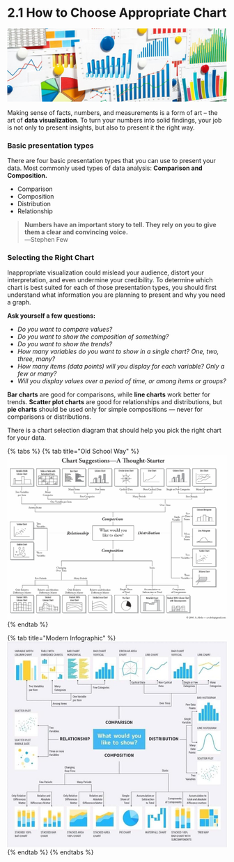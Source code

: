# 2.1 How to Choose Appropriate Chart

![](../.gitbook/assets/data_visualization_selecting_chart_type.jpg)

Making sense of facts, numbers, and measurements is a form of art – the art of **data visualization**. To turn your numbers into solid findings, your job is not only to present insights, but also to present it the right way.

### **Basic presentation types** 

There are four basic presentation types that you can use to present your data. Most commonly used types of data analysis: **Comparison and Composition.**

* Comparison
* Composition
* Distribution
* Relationship

> **Numbers have an important story to tell. They rely on you to give them a clear and convincing voice.**  
> ―Stephen Few



### Selecting the Right Chart

Inappropriate visualization could mislead your audience, distort your interpretation, and even undermine your credibility. To determine which chart is best suited for each of those presentation types, you should first understand what information you are  planning to present and why you need a graph.

**Ask yourself a few questions:**

* _Do you want to compare values?_
* _Do you want to show the composition of something?_
* _Do you want to show the trends?_
* _How many variables do you want to show in a single chart? One, two, three, many?_
* _How many items \(data points\) will you display for each variable? Only a few or many?_
* _Will you display values over a period of time, or among items or groups?_

**Bar charts** are good for comparisons, while **line charts** work better for trends. **Scatter plot charts** are good for relationships and distributions, but **pie charts** should be used only for simple compositions — never for comparisons or distributions. 

There is a chart selection diagram that should help you pick the right chart for your data.

{% tabs %}
{% tab title="Old School Way" %}
![](../.gitbook/assets/chart-chart1.jpg)
{% endtab %}

{% tab title="Modern  Infographic" %}
![](../.gitbook/assets/960x0.jpg)
{% endtab %}
{% endtabs %}



